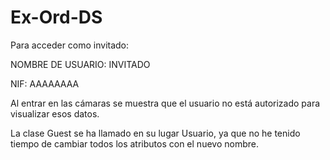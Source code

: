 # Ex-Ord-DS

Para acceder como invitado:

NOMBRE DE USUARIO: INVITADO

NIF: AAAAAAAA

Al entrar en las cámaras se muestra que el usuario no está autorizado para visualizar esos datos.

La clase Guest se ha llamado en su lugar Usuario, ya que no he tenido tiempo de cambiar todos los atributos con el nuevo nombre.
